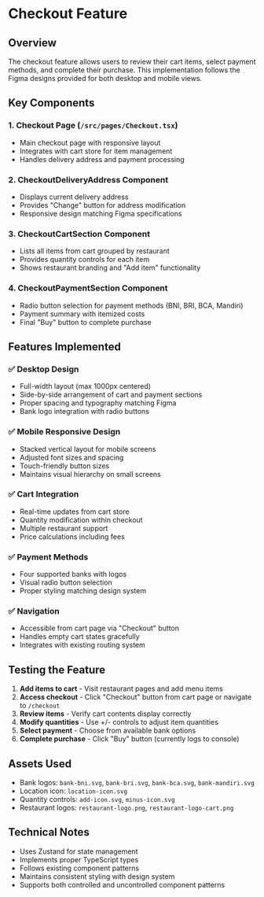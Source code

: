 # Checkout Feature

## Overview
The checkout feature allows users to review their cart items, select payment methods, and complete their purchase. This implementation follows the Figma designs provided for both desktop and mobile views.

## Key Components

### 1. Checkout Page (`/src/pages/Checkout.tsx`)
- Main checkout page with responsive layout
- Integrates with cart store for item management
- Handles delivery address and payment processing

### 2. CheckoutDeliveryAddress Component
- Displays current delivery address
- Provides "Change" button for address modification
- Responsive design matching Figma specifications

### 3. CheckoutCartSection Component  
- Lists all items from cart grouped by restaurant
- Provides quantity controls for each item
- Shows restaurant branding and "Add item" functionality

### 4. CheckoutPaymentSection Component
- Radio button selection for payment methods (BNI, BRI, BCA, Mandiri)
- Payment summary with itemized costs
- Final "Buy" button to complete purchase

## Features Implemented

### ✅ Desktop Design
- Full-width layout (max 1000px centered)
- Side-by-side arrangement of cart and payment sections
- Proper spacing and typography matching Figma
- Bank logo integration with radio buttons

### ✅ Mobile Responsive Design  
- Stacked vertical layout for mobile screens
- Adjusted font sizes and spacing
- Touch-friendly button sizes
- Maintains visual hierarchy on small screens

### ✅ Cart Integration
- Real-time updates from cart store
- Quantity modification within checkout
- Multiple restaurant support
- Price calculations including fees

### ✅ Payment Methods
- Four supported banks with logos
- Visual radio button selection
- Proper styling matching design system

### ✅ Navigation
- Accessible from cart page via "Checkout" button
- Handles empty cart states gracefully
- Integrates with existing routing system

## Testing the Feature

1. **Add items to cart** - Visit restaurant pages and add menu items
2. **Access checkout** - Click "Checkout" button from cart page or navigate to `/checkout`
3. **Review items** - Verify cart contents display correctly
4. **Modify quantities** - Use +/- controls to adjust item quantities  
5. **Select payment** - Choose from available bank options
6. **Complete purchase** - Click "Buy" button (currently logs to console)

## Assets Used
- Bank logos: `bank-bni.svg`, `bank-bri.svg`, `bank-bca.svg`, `bank-mandiri.svg`
- Location icon: `location-icon.svg` 
- Quantity controls: `add-icon.svg`, `minus-icon.svg`
- Restaurant logos: `restaurant-logo.png`, `restaurant-logo-cart.png`

## Technical Notes
- Uses Zustand for state management
- Implements proper TypeScript types
- Follows existing component patterns
- Maintains consistent styling with design system
- Supports both controlled and uncontrolled component patterns
